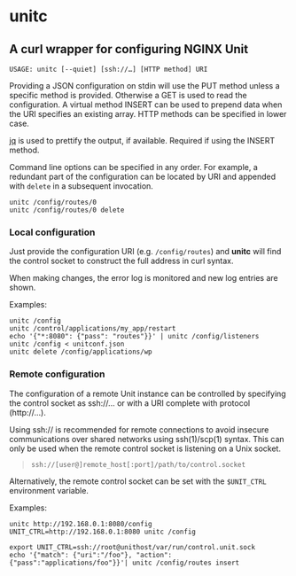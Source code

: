 unitc
=====

## A curl wrapper for configuring NGINX Unit

```USAGE: unitc [--quiet] [ssh://…] [HTTP method] URI```

Providing a JSON configuration on stdin will use the PUT method unless a specific
method is provided. Otherwise a GET is used to read the configuration. A virtual
method INSERT can be used to prepend data when the URI specifies an existing array. 
HTTP methods can be specified in lower case.

[jq](https://stedolan.github.io/jq/) is used to prettify the output, if available.
Required if using the INSERT method.

Command line options can be specified in any order. For example, a redundant part
of the configuration can be located by URI and appended with `delete` in a subsequent
invocation.
```shell
unitc /config/routes/0
unitc /config/routes/0 delete
```

### Local configuration

Just provide the configuration URI (e.g. `/config/routes`) and **unitc** will
find the control socket to construct the full address in curl syntax.

When making changes, the error log is monitored and new log entries are shown.

Examples:

```shell
unitc /config
unitc /control/applications/my_app/restart
echo '{"*:8080": {"pass": "routes"}}' | unitc /config/listeners
unitc /config < unitconf.json
unitc delete /config/applications/wp
```

### Remote configuration

The configuration of a remote Unit instance can be controlled by specifying the
control socket as ssh://… or with a URI complete with protocol (http://…).

Using ssh:// is recommended for remote connections to avoid insecure
communications over shared networks using ssh(1)/scp(1) syntax. This can
only be used when the remote control socket is listening on a Unix socket.

> `ssh://[user@]remote_host[:port]/path/to/control.socket`

Alternatively, the remote control socket can be set with the
`$UNIT_CTRL` environment variable.

Examples:
```shell
unitc http://192.168.0.1:8080/config
UNIT_CTRL=http://192.168.0.1:8080 unitc /config

export UNIT_CTRL=ssh://root@unithost/var/run/control.unit.sock
echo '{"match": {"uri":"/foo"}, "action": {"pass":"applications/foo"}}'| unitc /config/routes insert
```
